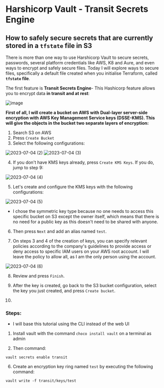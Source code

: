 # Harshicorp Vault - Transit Secrets Engine

## How to safely secure secrets that are currently stored in a `tfstate` file in S3

There is more than one way to use Harshicorp Vault to secure secrets, passwords, several platform credentials like AWS, K8 and Aure, and even ways to encrypt and safely secure files. Today I will explore ways to secure files, specifically a default file created when you initialise Terraform, called **`tfstate` file**. 

The first feature is **Transit Secrets Engine**- This Hashicorp feature allows you to encrypt data **in transit and at rest**:

![image](https://github.com/janeteneto/Harshicorp-Vault/assets/129942042/8da9f268-accd-4340-bcf4-59818f7a4fd9)

**First of all, I will create a bucket on AWS with Dual-layer server-side encryption with AWS Key Management Service keys (DSSE-KMS). This will give the objects in the bucket two separate layers of encryption:**

1. Search S3 on AWS
2. Press `Create Bucket`
3. Select the following configurations:

![2023-07-04 (2)](https://github.com/janeteneto/Harshicorp-Vault/assets/129942042/e5674ff5-a9be-4de7-b627-a1d4d1afa54e)
![2023-07-04 (3)](https://github.com/janeteneto/Harshicorp-Vault/assets/129942042/7c2dd586-0ffa-4daa-9e61-152990d8189d)

4. If you don't have KMS keys already, press `Create KMS Keys`. If you do, jump to step 9:

![2023-07-04 (4)](https://github.com/janeteneto/Harshicorp-Vault/assets/129942042/794a24a7-67d4-4002-b96d-ac6331858e5c)

5. Let's create and configure the KMS keys with the following configurations:

![2023-07-04 (5)](https://github.com/janeteneto/Harshicorp-Vault/assets/129942042/f711022f-8c9a-4a60-a80b-39368f97b0c3)

- I chose the symmetric key type because no one needs to access this specific bucket on S3 except the owner itself, which means that there is no need for a public key as this doesn't need to be shared with anyone.

6. Then press `Next` and add an alias named `test`.

7. On steps 3 and 4 of the creation of keys, you can specify relevant policies according to the company's guidelines to provide access or deny access to specific IAM users on your AWS root account. I will leave the policy to allow all, as I am the only person using the account.

![2023-07-04 (6)](https://github.com/janeteneto/Harshicorp-Vault/assets/129942042/f6a5f964-2bf1-498e-8a16-117d5c45f8c8)

8. Review and press `Finish`.

9. After the key is created, go back to the S3 bucket configuration, select the key you just created, and press `Create bucket`.

10. 
### Steps:
- I will base this tutorial using the CLI instead of the web UI

1. Install vault with the command `choco install vault` on a terminal as admin

2. Then command:
````
vault secrets enable transit
````

6. Create an encryption key ring named `test` by executing the following command:
````
vault write -f transit/keys/test
````


